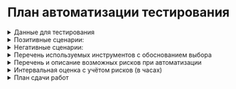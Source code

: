 # План автоматизации тестирования
<details>
<summary>Данные для тестирования</summary>

1.	Открыта главная страница сервиса, нажатие на кнопку "Купить", открывается блок "Оплата по карте".
2.	Открыта главная страница сервиса, нажатие на кнопку "Купить в кредит", открывается блок "Кредит по данным карты".
3.	Поле "Номер карты"
-	данные, состоящие из 16 цифр в формате **** **** **** ****, например 4444 4444 4444 4444
4.  Поле "Месяц"
-	ввод двухзначного числа (01-12), но не ранее, чем дата заполнения
5.  Поле "Год"
-	ввод двухзначного числа, но не ранее, чем дата заполнения (24+)
4.	Поле "Владелец"
-	Ввод данных на латинице в формате "ФАМИЛИЯ ИМЯ" через пробел, например, Ivanov Ivan
5.	Поле "CVC"
-	ввод трехзначного числа в формате (***), например, 999
Номера карт, для тестирования:
-	4444 4444 4444 4441 - APPROVED
-	4444 4444 4444 4442 - DECLINED
</details>

<details>
<summary>Позитивные сценарии:</summary>

1.	а) Успешная покупка тура картой со статусом APPROVED
-	Нажать "Купить"
-	Ввести в поля формы валидные данные
-	Нажать "Отправить"
Ожидаемый результат: Оплата проходит (данные об оплате появляются в базе). Появляется сообщение об успешной покупке тура.
	б) Успешная покупка тура в кредит картой со статусом APPROVED
-	Нажать "Купить в кредит"
-	Ввести в поля формы валидные данные
-	Нажать "Отправить"
Ожидаемый результат: Оплата проходит (данные об оплате появляются в базе). Появляется сообщение об успешной покупке тура. 
</details>

<details>
<summary>Негативные сценарии:</summary>
1.	Ввод не корректных данных, ожидаемый результат - ошибка;  
2.	Не заполнен номер карты, ожидаем результат - ошибка, поле обязательно для заполнения;  
3.	Не заполнен месяц, ожидаемый результат - ошибка, поле обязательно для заполнения;  
4.	Не заполнен год, ожидаемый результат - ошибка, поле обязательно для заполнения;  
5.	Не заполнен владелец, ожидаемый результат - ошибка, поле обязательно для заполнения;  
6.	Не заполнен код CVC, ожидаемый результат - ошибка, поле обязательно для заполнения;  
7.	Не корректный номер карты, ожидаемый результат - ошибка, неверный формат;  
8.	Срок карты истёк, ожидаемый результат - ошибка, истёк срок действия карты;  
9.	Не валидный месяц, ожидаемый результат - ошибка, неверный формат;  
10.	Не корректный месяц, ожидаемый результат - ошибка, неверный формат;  
11.	Не корректный год, ожидаемый результат - ошибка, неверный формат;  
12. Превышен срок карты, ожидаемый результат - ошибка, неверно указан срок действия карты;  
13.	Не корректный владелец, ожидаемый результат - ошибка, неверный формат;  
14.	Короткое имя владельца, ожидаемый результат - ошибка, неверный формат;  
15.	Длинное имя владельца, ожидаемый результат - ошибка, неверный формат;  
16.	Не корректный код CVC - нули, ожидаемый результат - ошибка, неверный формат;  
17.	Не корректный код CVC - 2 цифры, ожидаемый результат - ошибка, неверный формат;  
</details>

<details>
<summary>Перечень используемых инструментов с обоснованием выбора</summary>
1.	IntelliJ IDEA -  удобная среда подготовки авто-тестов;   
2.	Java 11 - язык программирования для написания автоматизированных тестов;  
3.	Gradle - инструмент управления зависимостями;  
4.	JUnit5 - платформа для написания авто-тестов и их запуска;  
5.	Selenide -  очень удобен при тестировании веб-интерфейса;  
6.	Docker Compose - система контейнерезации. Позволит подключить базы данных MySQL и PostgresSQL;  
7.	Allure - фреймворк для создания наглядных отчетов о тестировании;  
8.	Lombok- библиотека для сокращения количества шаблонного кода, для объявления локальной переменной вместо указания реального типа;  
9.	Git - для контроля версий и совместной работы над кодом;  
10.	GitHub - в качестве хранилища SUT и CI;  
11.	Node - дополнительно установлен [Node.jc](https://nodejs.org/en/download/prebuilt-installer) с пакетным менеджером npm;  
</details>

<details>
<summary>Перечень и описание возможных рисков при автоматизации</summary>
-	Отсутствие достаточного опыта в использовании программ;  
-	Отсутствие документации;   
-	Трудности при настройке инструментов, необходимых для автоматизированного тестирования.  
</details>

<details>
<summary>Интервальная оценка с учётом рисков (в часах)</summary>
-	Написание плана тестирования - 5 часов  
-	Подготовка тестовой среды, настройка инструментов - 15 часов  
-	Написание автотестов - 30 часов  
-	Прогон автотестов - 4 часа  
-	Составление баг-репортов - 7 часов  
-	Составление отчета о тестировании - 10 часов  
</details>

<details>
<summary>План сдачи работ</summary>
-	Подготовить файлы Plan.md;  
-	Отправить дипломному руководителю репозиторий с проектом, включая эти файлы, расположенные в корне репозитория.
</details>